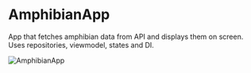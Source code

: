 # AmphibianApp
App that fetches amphibian data from API and displays them on screen.
Uses repositories, viewmodel, states and DI.

![AmphibianApp](https://user-images.githubusercontent.com/112856256/226961680-a3604dde-6558-4d7a-846d-9f2ed628334b.PNG)
